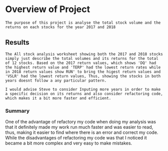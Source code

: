 # Overview of Project
    The purpose of this project is analyse the total stock volume and the returns on each stocks for the year 2017 and 2018

## Results
    The All stock analysis worksheet showing both the 2017 and 2018 stocks simply just describe the total volumes and its returns for the total of 12 stocks. Based on the 2017 return values, which shows 'DQ' had the highest return value and 'TERP' had the lowest return rates while in 2018 return values show RUN' to bring the higest return values and 'VSLR' had the lowest return values, Thus, showing the stocks in both years doesnt follow a any particular pattern. 
    
    I would advise Steve to consider Inputing more years in order to make a specific decision on its returns and also consider refactoring code, which makes it a bit more faster and efficient.

### Summary
   One of the advantage of refactory my code when doing my analysis was that it definitely made my work run much faster and was easier to read, thus, making it easier to find where there is an error and correct my code. While the disadvantages of refactoring my code was that I noticed it became a bit more complex and very easy to make mistakes.

   